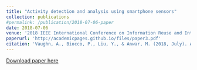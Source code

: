 ```yaml
---
title: "Activity detection and analysis using smartphone sensors"
collection: publications
#permalink: /publication/2018-07-06-paper
date: 2018-07-06
venue: '2018 IEEE International Conference on Information Reuse and Integration (IRI)'
paperurl: 'http://academicpages.github.io/files/paper3.pdf'
citation: 'Vaughn, A., Biocco, P., Liu, Y., & Anwar, M. (2018, July). Activity detection and analysis using smartphone sensors. In 2018 IEEE International Conference on Information Reuse and Integration (IRI) (pp. 102-107). IEEE.'
---
```


[Download paper here](https://ieeexplore.ieee.org/abstract/document/8424693)

